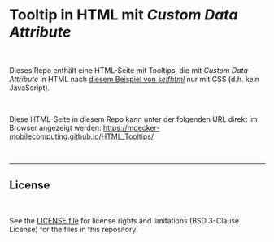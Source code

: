 # Tooltip in HTML mit *Custom Data Attribute* #

<br>

Dieses Repo enthält eine HTML-Seite mit Tooltips, die mit *Custom Data Attribute* in HTML nach 
[diesem Beispiel von *selfhtml*](https://wiki.selfhtml.org/wiki/HTML/Attribute/data-*#Anwendungsbeispiel)
nur mit CSS (d.h. kein JavaScript).

<br>

Diese HTML-Seite in diesem Repo kann unter der folgenden URL direkt im Browser angezeigt werden:
https://mdecker-mobilecomputing.github.io/HTML_Tooltips/

<br>

----

## License ##

<br>

See the [LICENSE file](LICENSE.md) for license rights and limitations (BSD 3-Clause License) for the files in this repository.

<br>
